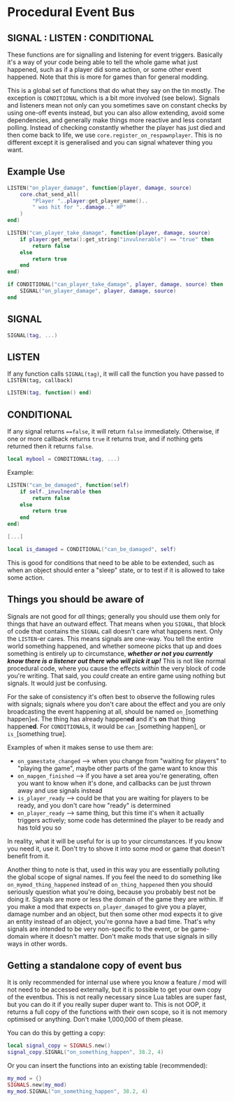 
# Procedural Event Bus
## SIGNAL : LISTEN : CONDITIONAL

These functions are for signalling and listening for event triggers. Basically it's a way of your code being able to tell the whole game what just happened, such as if a player did some action, or some other event happened. Note that this is more for games than for general modding.

This is a global set of functions that do what they say on the tin mostly. The exception is `CONDITIONAL` which is a bit more involved (see below). Signals and listeners mean not only can you sometimes save on constant checks by using one-off events instead, but you can also allow extending, avoid some dependencies, and generally make things more reactive and less constant polling. Instead of checking constantly whether the player has just died and then come back to life, we use `core.register_on_respawnplayer`. This is no different except it is generalised and you can signal whatever thing you want.

## Example Use
```lua
LISTEN("on_player_damage", function(player, damage, source)
    core.chat_send_all(
        "Player "..player:get_player_name()..
        " was hit for "..damage.." HP"
    )
end)

LISTEN("can_player_take_damage", function(player, damage, source)
    if player:get_meta():get_string("invulnerable") == "true" then
        return false
    else
        return true
    end
end)

if CONDITIONAL("can_player_take_damage", player, damage, source) then
    SIGNAL("on_player_damage", player, damage, source)
end
```

## SIGNAL
```lua
SIGNAL(tag, ...)
```

## LISTEN
If any function calls `SIGNAL(tag)`, it will call the function you have passed to `LISTEN(tag, callback)`
```lua
LISTEN(tag, function() end)
```

## CONDITIONAL
If any signal returns `==false`, it will return `false` immediately. Otherwise, if one or more callback returns `true` it returns true, and if nothing gets returned then it returns `false`. 

```lua
local mybool = CONDITIONAL(tag, ...)
```

Example:
```lua
LISTEN("can_be_damaged", function(self)
    if self._invulnerable then
        return false
    else
        return true
    end
end)

[...]

local is_damaged = CONDITIONAL("can_be_damaged", self)
```
This is good for conditions that need to be able to be extended, such as when an object should enter a "sleep" state, or to test if it is allowed to take some action.


## Things you should be aware of
Signals are not good for *all* things; generally you should use them only for things that have an outward effect. That means when you `SIGNAL`, that block of code that contains the `SIGNAL` call doesn't care what happens next. Only the `LISTEN`-er cares. This means signals are one-way. You tell the entire world something happened, and whether someone picks that up and does something is entirely up to circumstance, ***whether or not you currently know there is a listener out there who will pick it up!*** This is not like normal procedural code, where you cause the effects *within* the very block of code you're writing. That said, you *could* create an entire game using nothing but signals. It would just be confusing.

For the sake of consistency it's often best to observe the following rules with signals; signals where you don't care about the effect and you are only broadcasting the event happening at all, should be named `on_`[something happen]`ed`. The thing has already happen**ed** and it's **on** that thing happen**ed**. For `CONDITIONAL`s, it would be `can_`[something happen], or `is_`[something true].

Examples of when it makes sense to use them are:
- `on_gamestate_changed` --> when you change from "waiting for players" to "playing the game", maybe other parts of the game want to know this
- `on_mapgen_finished` --> if you have a set area you're generating, often you want to know when it's done, and callbacks can be just thrown away and use signals instead
- `is_player_ready` --> could be that you are waiting for players to be ready, and you don't care how "ready" is determined
- `on_player_ready` --> same thing, but this time it's when it actually triggers actively; some code has determined the player to be ready and has told you so

In reality, what it will be useful for is up to your circumstances. If you know you need it, use it. Don't try to shove it into some mod or game that doesn't benefit from it.

Another thing to note is that, used in this way you are essentially polluting the global scope of signal names. If you feel the need  to do something like `on_mymod_thing_happened` instead of `on_thing_happened` then you should seriously question what you're doing, because you probably best not be doing it. Signals are more or less the domain of the game they are within. If you make a mod that expects `on_player_damaged` to give you a player, damage number and an object, but then some other mod expects it to give an entity instead of an object, you're gonna have a bad time. That's why signals are intended to be very non-specific to the event, or be game-domain where it doesn't matter. Don't make mods that use signals in silly ways in other words.


## Getting a standalone copy of event bus
It is only recommended for internal use where you know a feature / mod will not need to be accessed externally, but it is possible to get your own copy of the eventbus. This is not really necessary since Lua tables are super fast, but you can do it if you really super duper want to. This is not OOP, it returns a full copy of the functions with their own scope, so it is not memory optimised or anything. Don't make 1,000,000 of them please.

You can do this by getting a copy:
```lua
local signal_copy = SIGNALS.new()
signal_copy.SIGNAL("on_something_happen", 38.2, 4)
```
Or you can insert the functions into an existing table (recommended):
```lua
my_mod = {}
SIGNALS.new(my_mod)
my_mod.SIGNAL("on_something_happen", 38.2, 4)
```
